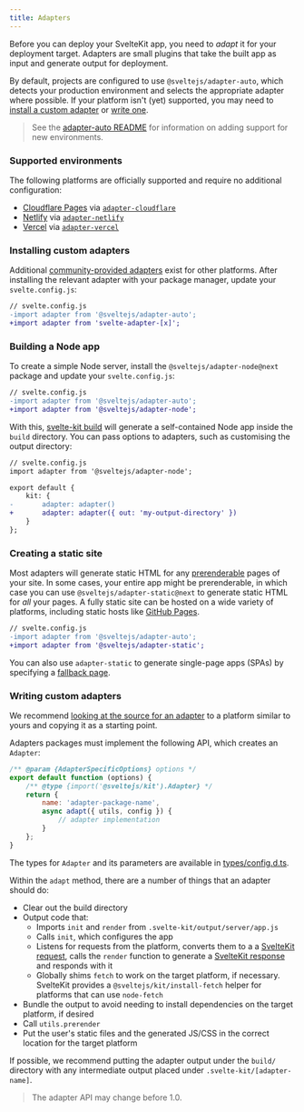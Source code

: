 ```yaml
---
title: Adapters
---
```


Before you can deploy your SvelteKit app, you need to _adapt_ it for your deployment target. Adapters are small plugins that take the built app as input and generate output for deployment.

By default, projects are configured to use `@sveltejs/adapter-auto`, which detects your production environment and selects the appropriate adapter where possible. If your platform isn't (yet) supported, you may need to [install a custom adapter](#adapters-installing-custom-adapters) or [write one](#adapters-writing-custom-adapters).

> See the [adapter-auto README](https://github.com/sveltejs/kit/tree/master/packages/adapter-auto) for information on adding support for new environments.

### Supported environments

The following platforms are officially supported and require no additional configuration:

- [Cloudflare Pages](https://developers.cloudflare.com/pages/) via [`adapter-cloudflare`](https://github.com/sveltejs/kit/tree/master/packages/adapter-cloudflare)
- [Netlify](https://netlify.com) via [`adapter-netlify`](https://github.com/sveltejs/kit/tree/master/packages/adapter-netlify)
- [Vercel](https://vercel.com) via [`adapter-vercel`](https://github.com/sveltejs/kit/tree/master/packages/adapter-vercel)

### Installing custom adapters

Additional [community-provided adapters](https://sveltesociety.dev/components#adapters) exist for other platforms. After installing the relevant adapter with your package manager, update your `svelte.config.js`:

```diff
// svelte.config.js
-import adapter from '@sveltejs/adapter-auto';
+import adapter from 'svelte-adapter-[x]';
```

### Building a Node app

To create a simple Node server, install the `@sveltejs/adapter-node@next` package and update your `svelte.config.js`:

```diff
// svelte.config.js
-import adapter from '@sveltejs/adapter-auto';
+import adapter from '@sveltejs/adapter-node';
```

With this, [svelte-kit build](#command-line-interface-svelte-kit-build) will generate a self-contained Node app inside the `build` directory. You can pass options to adapters, such as customising the output directory:

```diff
// svelte.config.js
import adapter from '@sveltejs/adapter-node';

export default {
	kit: {
-		adapter: adapter()
+		adapter: adapter({ out: 'my-output-directory' })
	}
};
```

### Creating a static site

Most adapters will generate static HTML for any [prerenderable](#ssr-and-javascript-prerender) pages of your site. In some cases, your entire app might be prerenderable, in which case you can use `@sveltejs/adapter-static@next` to generate static HTML for _all_ your pages. A fully static site can be hosted on a wide variety of platforms, including static hosts like [GitHub Pages](https://pages.github.com/).

```diff
// svelte.config.js
-import adapter from '@sveltejs/adapter-auto';
+import adapter from '@sveltejs/adapter-static';
```

You can also use `adapter-static` to generate single-page apps (SPAs) by specifying a [fallback page](https://github.com/sveltejs/kit/tree/master/packages/adapter-static#spa-mode).

### Writing custom adapters

We recommend [looking at the source for an adapter](https://github.com/sveltejs/kit/tree/master/packages) to a platform similar to yours and copying it as a starting point.

Adapters packages must implement the following API, which creates an `Adapter`:

```js
/** @param {AdapterSpecificOptions} options */
export default function (options) {
	/** @type {import('@sveltejs/kit').Adapter} */
	return {
		name: 'adapter-package-name',
		async adapt({ utils, config }) {
			// adapter implementation
		}
	};
}
```

The types for `Adapter` and its parameters are available in [types/config.d.ts](https://github.com/sveltejs/kit/blob/master/packages/kit/types/config.d.ts).

Within the `adapt` method, there are a number of things that an adapter should do:

- Clear out the build directory
- Output code that:
  - Imports `init` and `render` from `.svelte-kit/output/server/app.js`
  - Calls `init`, which configures the app
  - Listens for requests from the platform, converts them to a a [SvelteKit request](#hooks-handle), calls the `render` function to generate a [SvelteKit response](#hooks-handle) and responds with it
  - Globally shims `fetch` to work on the target platform, if necessary. SvelteKit provides a `@sveltejs/kit/install-fetch` helper for platforms that can use `node-fetch`
- Bundle the output to avoid needing to install dependencies on the target platform, if desired
- Call `utils.prerender`
- Put the user's static files and the generated JS/CSS in the correct location for the target platform

If possible, we recommend putting the adapter output under the `build/` directory with any intermediate output placed under `.svelte-kit/[adapter-name]`.

> The adapter API may change before 1.0.
